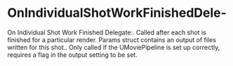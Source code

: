 # OnIndividualShotWorkFinishedDele-

On Individual Shot Work Finished Delegate:. Called after each shot is finished for a particular render. Params struct contains an output of files written for this shot.. Only called if the UMoviePipeline is set up correctly, requires a flag in the output setting to be set.

